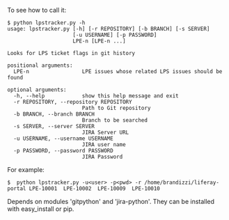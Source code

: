 To see how to call it:

    $ python lpstracker.py -h
    usage: lpstracker.py [-h] [-r REPOSITORY] [-b BRANCH] [-s SERVER]
                         [-u USERNAME] [-p PASSWORD]
                         LPE-n [LPE-n ...]

    Looks for LPS ticket flags in git history

    positional arguments:
      LPE-n                 LPE issues whose related LPS issues should be found

    optional arguments:
      -h, --help            show this help message and exit
      -r REPOSITORY, --repository REPOSITORY
                            Path to Git repository
      -b BRANCH, --branch BRANCH
                            Branch to be searched
      -s SERVER, --server SERVER
                            JIRA Server URL
      -u USERNAME, --username USERNAME
                            JIRA user name
      -p PASSWORD, --password PASSWORD
                            JIRA Password

For example:

    $  python lpstracker.py -u<user> -p<pwd> -r /home/brandizzi/liferay-portal LPE-10001  LPE-10002  LPE-10009  LPE-10010

Depends on modules 'gitpython' and 'jira-python'. They can be installed with
easy_install or pip.
